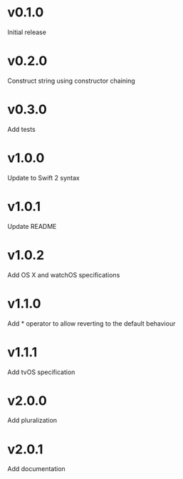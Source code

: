 # v0.1.0
Initial release

# v0.2.0
Construct string using constructor chaining

# v0.3.0
Add tests

# v1.0.0
Update to Swift 2 syntax

# v1.0.1
Update README

# v1.0.2
Add OS X and watchOS specifications

# v1.1.0
Add * operator to allow reverting to the default behaviour

# v1.1.1
Add tvOS specification

# v2.0.0
Add pluralization

# v2.0.1
Add documentation
